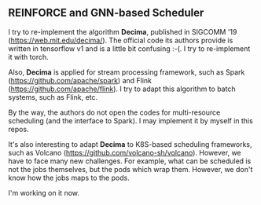 ## REINFORCE and GNN-based Scheduler

I try to re-implement the algorithm **Decima**, published in SIGCOMM '19 
(https://web.mit.edu/decima/). The official code its authors provide is written in tensorflow v1 
and is a little bit confusing :-(. I try to re-implement it with torch.

Also, **Decima** is applied for stream processing framework, such as Spark (https://github.com/apache/spark) 
and Flink (https://github.com/apache/flink). I try to adapt this algorithm to batch systems, such as 
Flink, etc.

By the way, the authors do not open the codes for multi-resource scheduling (and the interface to Spark). 
I may implement it by myself in this repos.

It's also interesting to adapt **Decima** to K8S-based scheduling frameworks, such as Volcano (https://github.com/volcano-sh/volcano). 
However, we have to face many new challenges. For example, what can be scheduled is not the jobs themselves, 
but the pods which wrap them. However, we don't know how the jobs maps to the pods. 

I'm working on it now.